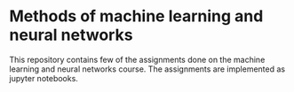 # Methods of machine learning and neural networks
This repository contains few of the assignments done on the machine learning and neural networks course. The assignments are implemented as jupyter notebooks.
